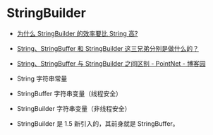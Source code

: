 # StringBuilder

- [为什么 StringBuilder 的效率要比 String 高?](https://blog.csdn.net/qq_31209193/article/details/81092958)
- [String、StringBuffer 和 StringBuilder 这三兄弟分别是做什么的？](https://baijiahao.baidu.com/s?id=1620369353038714999&wfr=spider&for=pc)
- [String、StringBuffer 与 StringBuilder 之间区别 - PointNet - 博客园](https://www.cnblogs.com/goody9807/p/6516374.html)

- String 字符串常量
- StringBuffer 字符串变量（线程安全）
- StringBuilder 字符串变量（非线程安全）

- StringBuilder 是 1.5 新引入的，其前身就是 StringBuffer。
